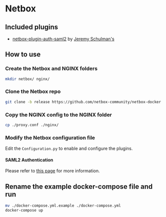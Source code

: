 # Netbox

## Included plugins
- [netbox-plugin-auth-saml2](https://github.com/jeremyschulman/netbox-plugin-auth-saml2) by [Jeremy Schulman's](https://github.com/jeremyschulman)

## How to use

### Create the Netbox and NGINX folders
```Bash
mkdir netbox/ nginx/
```

### Clone the Netbox repo
```Bash
git clone -b release https://github.com/netbox-community/netbox-docker.git ./netbox/
```

### Copy the NGINX config to the NGINX folder
```Bash
cp ./proxy.conf ./nginx/
```

### Modify the Netbox configuration file
Edit the `Configuration.py` to enable and configure the plugins.

#### SAML2 Authentication
Please refer to [this page](https://github.com/jeremyschulman/netbox-plugin-auth-saml2#netbox-configuration) for more information.

## Rename the example docker-compose file and run
```Bash
mv ./docker-compose.yml.example ./docker-compose.yml
docker-compose up
```